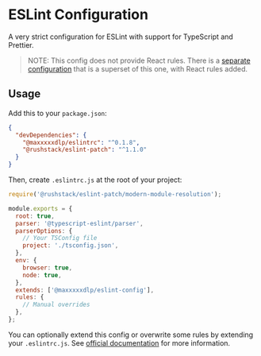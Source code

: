 # ESLint Configuration

A very strict configuration for ESLint with support for TypeScript and
Prettier.

> NOTE:
> This config does not provide React rules. There is a [separate
configuration](../eslint-config-react) that is a superset of this one, with
> React rules added.

## Usage

Add this to your `package.json`:

```json
{
  "devDependencies": {
    "@maxxxxxdlp/eslintrc": "^0.1.8",
    "@rushstack/eslint-patch": "^1.1.0"
  }
}
```

Then, create `.eslintrc.js` at the root of your project:

```js
require('@rushstack/eslint-patch/modern-module-resolution');

module.exports = {
  root: true,
  parser: '@typescript-eslint/parser',
  parserOptions: {
    // Your TSConfig file
    project: './tsconfig.json',
  },
  env: {
    browser: true,
    node: true,
  },
  extends: ['@maxxxxxdlp/eslint-config'],
  rules: {
    // Manual overrides
  },
};

```

You can optionally extend this config or overwrite some rules by extending your
`.eslintrc.js`. See
[official documentation](https://eslint.org/docs/user-guide/configuring/) for
more information.
